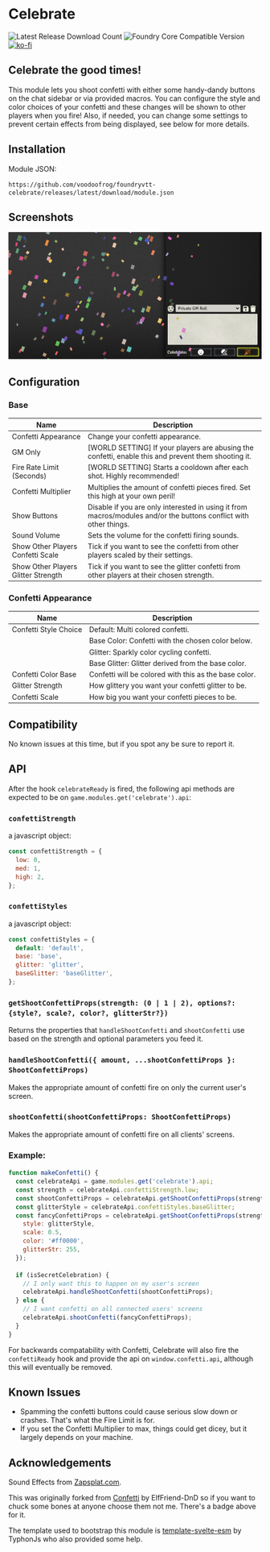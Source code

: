 # Celebrate

![Latest Release Download Count](https://img.shields.io/badge/dynamic/json?label=Downloads@latest&query=assets%5B1%5D.download_count&url=https%3A%2F%2Fapi.github.com%2Frepos%2Fvoodoofrog%2Ffoundryvtt-celebrate%2Freleases%2Flatest)
![Foundry Core Compatible Version](https://img.shields.io/badge/dynamic/json.svg?url=https%3A%2F%2Fraw.githubusercontent.com%2Fvoodoofrog%2Ffoundryvtt-celebrate%2Fmain%2Fpublic%2Fmodule.json&label=Foundry%20Version&query=$.compatibility.minimum&colorB=orange)
[![ko-fi](https://img.shields.io/badge/-buy%20Elffriend--DnD%20a%20coke-red)](https://ko-fi.com/elffriend)

## Celebrate the good times!

This module lets you shoot confetti with either some handy-dandy buttons on the chat sidebar or via provided macros. You can configure the style and color choices of your confetti and these changes will be shown to other players when you fire! Also, if needed, you can change some settings to prevent certain effects from being displayed, see below for more details.

## Installation

Module JSON:

```
https://github.com/voodoofrog/foundryvtt-celebrate/releases/latest/download/module.json
```

## Screenshots

![Demonstration of the Confetti.](screenshot.png)

## Configuration

### Base

| **Name**                            | Description                                                                                                       |
| ----------------------------------- | ----------------------------------------------------------------------------------------------------------------- |
| Confetti Appearance                 | Change your confetti appearance.                                                                                  |
| GM Only                             | [WORLD SETTING] If your players are abusing the confetti, enable this and prevent them shooting it.               |
| Fire Rate Limit (Seconds)           | [WORLD SETTING] Starts a cooldown after each shot. Highly recommended!                                            |
| Confetti Multiplier                 | Multiplies the amount of confetti pieces fired. Set this high at your own peril!                                  |
| Show Buttons                        | Disable if you are only interested in using it from macros/modules and/or the buttons conflict with other things. |
| Sound Volume                        | Sets the volume for the confetti firing sounds.                                                                   |
| Show Other Players Confetti Scale   | Tick if you want to see the confetti from other players scaled by their settings.                                 |
| Show Other Players Glitter Strength | Tick if you want to see the glitter confetti from other players at their chosen strength.                         |

### Confetti Appearance

| **Name**              | Description                                           |
| --------------------- | ----------------------------------------------------- |
| Confetti Style Choice | Default: Multi colored confetti.                      |
|                       | Base Color: Confetti with the chosen color below.     |
|                       | Glitter: Sparkly color cycling confetti.              |
|                       | Base Glitter: Glitter derived from the base color.    |
| Confetti Color Base   | Confetti will be colored with this as the base color. |
| Glitter Strength      | How glittery you want your confetti glitter to be.    |
| Confetti Scale        | How big you want your confetti pieces to be.          |

## Compatibility

No known issues at this time, but if you spot any be sure to report it.

## API

After the hook `celebrateReady` is fired, the following api methods are expected to be on `game.modules.get('celebrate').api`:

### `confettiStrength`

a javascript object:

```js
const confettiStrength = {
  low: 0,
  med: 1,
  high: 2,
};
```

### `confettiStyles`

a javascript object:

```js
const confettiStyles = {
  default: 'default',
  base: 'base',
  glitter: 'glitter',
  baseGlitter: 'baseGlitter',
};
```

### `getShootConfettiProps(strength: (0 | 1 | 2), options?: {style?, scale?, color?, glitterStr?})`

Returns the properties that `handleShootConfetti` and `shootConfetti` use based on the strength and optional parameters you feed it.

### `handleShootConfetti({ amount, ...shootConfettiProps }: ShootConfettiProps)`

Makes the appropriate amount of confetti fire on only the current user's screen.

### `shootConfetti(shootConfettiProps: ShootConfettiProps)`

Makes the appropriate amount of confetti fire on all clients' screens.

### Example:

```js
function makeConfetti() {
  const celebrateApi = game.modules.get('celebrate').api;
  const strength = celebrateApi.confettiStrength.low;
  const shootConfettiProps = celebrateApi.getShootConfettiProps(strength);
  const glitterStyle = celebrateApi.confettiStyles.baseGlitter;
  const fancyConfettiProps = celebrateApi.getShootConfettiProps(strength, {
    style: glitterStyle,
    scale: 0.5,
    color: '#ff0000',
    glitterStr: 255,
  });

  if (isSecretCelebration) {
    // I only want this to happen on my user's screen
    celebrateApi.handleShootConfetti(shootConfettiProps);
  } else {
    // I want confetti on all connected users' screens
    celebrateApi.shootConfetti(fancyConfettiProps);
  }
}
```

For backwards compatability with Confetti, Celebrate will also fire the `confettiReady` hook and provide the api on `window.confetti.api`, although this will eventually be removed.

## Known Issues

- Spamming the confetti buttons could cause serious slow down or crashes. That's what the Fire Limit is for.
- If you set the Confetti Multiplier to max, things could get dicey, but it largely depends on your machine.

## Acknowledgements

Sound Effects from [Zapsplat.com](https://www.zapsplat.com/).

This was originally forked from [Confetti](https://github.com/ElfFriend-DnD/foundryvtt-confetti) by ElfFriend-DnD so if you want to chuck some bones at anyone choose them not me. There's a badge above for it.

The template used to bootstrap this module is [template-svelte-esm](https://github.com/typhonjs-fvtt-demo/template-svelte-esm) by TyphonJs who also provided some help.
